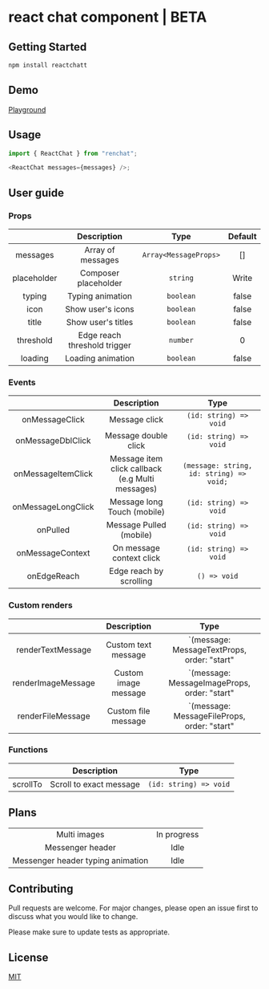 # react chat component | BETA

## Getting Started

```bash
npm install reactchatt
```

## Demo
 [Playground](https://reactchatt.az)

## Usage

```ts
import { ReactChat } from "renchat";

<ReactChat messages={messages} />;
```

## User guide
### Props

|                   |         Description          |          Type          | Default |
|:-----------------:|:----------------------------:|:----------------------:|:-------:|
|     messages      |      Array of messages       | `Array<MessageProps>`  |   []    |
|    placeholder    |     Composer placeholder     |        `string`        |  Write  |
|      typing       |       Typing animation       |       `boolean`        |  false  |
|       icon        |      Show user's icons       |       `boolean`        |  false  |
|       title       |      Show user's titles      |       `boolean`        |  false  |
|     threshold     | Edge reach threshold trigger |        `number`        |    0    |
|      loading      |      Loading animation       |       `boolean`        |  false  |

### Events
|                    |                      Description                      |                   Type                   |
|:------------------:|:-----------------------------------------------------:|:----------------------------------------:|
|   onMessageClick   |                     Message click                     |          `(id: string) => void`          |
| onMessageDblClick  |                 Message double click                  |          `(id: string) => void`          |
| onMessageItemClick | Message item click callback<br/> (e.g Multi messages) | `(message: string, id: string) => void;` |
| onMessageLongClick |              Message long Touch (mobile)              |          `(id: string) => void`          |
|      onPulled      |                Message Pulled (mobile)                |          `(id: string) => void`          |
|  onMessageContext  |               On message context click                |          `(id: string) => void`          |
|    onEdgeReach     |                Edge reach by scrolling                |               `() => void`               |

### Custom renders

|                    |     Description      |                     Type                     |
|:------------------:|:--------------------:|:--------------------------------------------:|
| renderTextMessage  | Custom text message  | `(message: MessageTextProps, order: "start"  | "end" | "middle" | "single") => JSX.Element`          |
| renderImageMessage | Custom image message | `(message: MessageImageProps, order: "start" | "end" | "middle" | "single") => JSX.Element`          |
| renderFileMessage  | Custom file message  | `(message: MessageFileProps, order: "start"  | "end" | "middle" | "single") => JSX.Element`          |

### Functions 
|          |       Description       |          Type          |
|:--------:|:-----------------------:|:----------------------:|
| scrollTo | Scroll to exact message | `(id: string) => void` |

## Plans
|                                   |             |
|:---------------------------------:|:-----------:|
|           Multi images            | In progress |
|         Messenger header          |    Idle     |
| Messenger header typing animation |    Idle     |


## Contributing

Pull requests are welcome. For major changes, please open an issue first
to discuss what you would like to change.

Please make sure to update tests as appropriate.

## License

[MIT](https://choosealicense.com/licenses/mit/)
